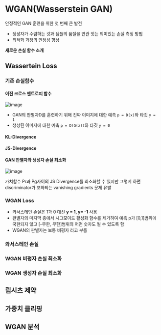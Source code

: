 # WGAN(Wasserstein GAN)
안정적인 GAN 훈련을 위한 첫 번째 큰 발전

- 생성자가 수렴하는 것과 샘플의 품질을 연관 짓는 의미있는 손실 측정 방법
- 최적화 과정의 안정성 향상

**새로운 손실 함수 소개**

## Wassertein Loss
### 기존 손실함수
#### 이진 크로스 엔트로피 함수
![image](https://user-images.githubusercontent.com/72767245/104926533-a2e07780-59e3-11eb-9dec-c48de98b71aa.png)
- GAN의 판별자D를 훈련하기 위해 진짜 이미지에 대한 예측 ```p = D(x)```와 타깃 ```y = 1```
- 생성된 이미지에 대한 예측 ```p = D(G(z))```와 타깃 ```y = 0```

#### KL-Divergence

#### JS-Divergence

#### GAN 판별자와 생성자 손실 최소화
![image](https://user-images.githubusercontent.com/72767245/104924284-90187380-59e0-11eb-8cb4-b7e638f1577d.png)

가치함수 Pr과 Pg사이의 JS Divergence를 최소화할 수 있지만 그렇게 하면 discriminator가 포화되는 vanishing gradients 문제 유발

### WGAN Loss
- 와서스테인 손실은 1과 0 대신 **y = 1, y= -1** 사용 
- 판별자의 마지막 층에서 시그모이드 활성화 함수를 제거하여 예측 p가 [0,1]범위에 국한되지 않고 [-무한, 무한]범위의 어떤 숫자도 될 수 있도록 함
- WGAN의 판별자는 보통 비평자 라고 부름

### 와서스테인 손실

### WGAN 비평자 손실 최소화

### WGAN 생성자 손실 최소화

## 립시츠 제약

## 가중치 클리핑

## WGAN 분석
